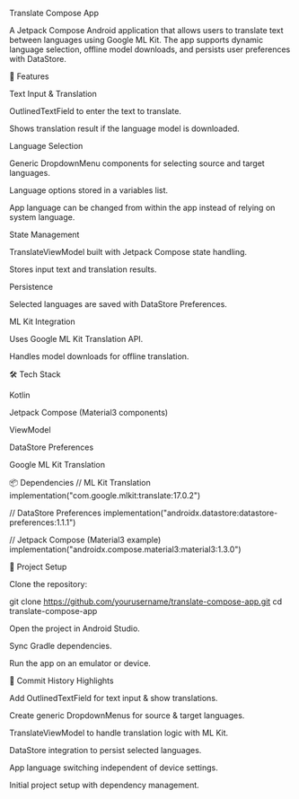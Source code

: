 Translate Compose App

A Jetpack Compose Android application that allows users to translate text between languages using Google ML Kit. The app supports dynamic language selection, offline model downloads, and persists user preferences with DataStore.

🚀 Features

Text Input & Translation

OutlinedTextField to enter the text to translate.

Shows translation result if the language model is downloaded.

Language Selection

Generic DropdownMenu components for selecting source and target languages.

Language options stored in a variables list.

App language can be changed from within the app instead of relying on system language.

State Management

TranslateViewModel built with Jetpack Compose state handling.

Stores input text and translation results.

Persistence

Selected languages are saved with DataStore Preferences.

ML Kit Integration

Uses Google ML Kit Translation API.

Handles model downloads for offline translation.

🛠️ Tech Stack

Kotlin

Jetpack Compose (Material3 components)

ViewModel

DataStore Preferences

Google ML Kit Translation

📦 Dependencies
// ML Kit Translation
implementation("com.google.mlkit:translate:17.0.2")

// DataStore Preferences
implementation("androidx.datastore:datastore-preferences:1.1.1")

// Jetpack Compose (Material3 example)
implementation("androidx.compose.material3:material3:1.3.0")

📝 Project Setup

Clone the repository:

git clone https://github.com/yourusername/translate-compose-app.git
cd translate-compose-app


Open the project in Android Studio.

Sync Gradle dependencies.

Run the app on an emulator or device.

📌 Commit History Highlights

Add OutlinedTextField for text input & show translations.

Create generic DropdownMenus for source & target languages.

TranslateViewModel to handle translation logic with ML Kit.

DataStore integration to persist selected languages.

App language switching independent of device settings.

Initial project setup with dependency management.
